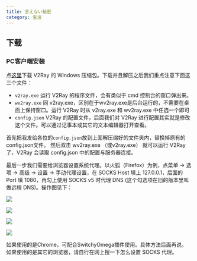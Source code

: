 ```yaml
---
title: 言えない秘密
category: 生活
---
```


## 下载

### PC客户端安装

点[这里](https://github.com/v2ray/v2ray-core/releases/download/v4.19.1/v2ray-windows-64.zip)下载 V2Ray 的 Windows 压缩包。下载并且解压之后我们重点注意下面这三个文件：
* `v2ray.exe` 运行 V2Ray 的程序文件，会有类似于 cmd 控制台的窗口弹出来。
* `wv2ray.exe` 同 v2ray.exe，区别在于wv2ray.exe是后台运行的，不需要在桌面上保持窗口。运行 V2Ray 时从 v2ray.exe 和 wv2ray.exe 中任选一个即可
* `config.json` V2Ray 的配置文件，后面我们对 V2Ray 进行配置其实就是修改这个文件。可以通过记事本或其它的文本编辑器打开查看。

首先把我发给各位的`config.json`放到上面解压缩好的文件夹内，替换掉原有的config.json文件。 然后双击 wv2ray.exe （或v2ray.exe） 就可以运行 V2Ray 了，V2Ray 会读取 config.json 中的配置与服务器连接。

最后一步我们需要给浏览器设置系统代理。以火狐（Firefox）为例，点菜单 -> 选项 -> 高级 -> 设置 -> 手动代理设置，在 SOCKS Host 填上 127.0.0.1，后面的 Port 填 1080，再勾上使用 SOCKS v5 时代理 DNS (这个勾选项在旧的版本里叫做远程 DNS)。操作图见下：

![](/img/firefox_proxy_setting1.png)

![](/img/firefox_proxy_setting2.png)

![](/img/firefox_proxy_setting3.png)

![](/img/firefox_proxy_setting4.png)

如果使用的是Chrome，可配合SwitchyOmega插件使用。具体方法后面再说。
如果使用的是其它的浏览器，请自行在网上搜一下怎么设置 SOCKS 代理。

